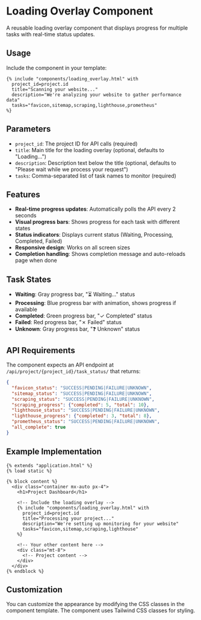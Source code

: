 # Loading Overlay Component

A reusable loading overlay component that displays progress for multiple tasks with real-time status updates.

## Usage

Include the component in your template:

```django
{% include "components/loading_overlay.html" with 
  project_id=project.id 
  title="Scanning your website..." 
  description="We're analyzing your website to gather performance data"
  tasks="favicon,sitemap,scraping,lighthouse,prometheus"
%}
```

## Parameters

- `project_id`: The project ID for API calls (required)
- `title`: Main title for the loading overlay (optional, defaults to "Loading...")
- `description`: Description text below the title (optional, defaults to "Please wait while we process your request")
- `tasks`: Comma-separated list of task names to monitor (required)

## Features

- **Real-time progress updates**: Automatically polls the API every 2 seconds
- **Visual progress bars**: Shows progress for each task with different states
- **Status indicators**: Displays current status (Waiting, Processing, Completed, Failed)
- **Responsive design**: Works on all screen sizes
- **Completion handling**: Shows completion message and auto-reloads page when done

## Task States

- **Waiting**: Gray progress bar, "⏳ Waiting..." status
- **Processing**: Blue progress bar with animation, shows progress if available
- **Completed**: Green progress bar, "✓ Completed" status
- **Failed**: Red progress bar, "✗ Failed" status
- **Unknown**: Gray progress bar, "❓ Unknown" status

## API Requirements

The component expects an API endpoint at `/api/project/{project_id}/task_status/` that returns:

```json
{
  "favicon_status": "SUCCESS|PENDING|FAILURE|UNKNOWN",
  "sitemap_status": "SUCCESS|PENDING|FAILURE|UNKNOWN",
  "scraping_status": "SUCCESS|PENDING|FAILURE|UNKNOWN",
  "scraping_progress": {"completed": 5, "total": 10},
  "lighthouse_status": "SUCCESS|PENDING|FAILURE|UNKNOWN",
  "lighthouse_progress": {"completed": 3, "total": 8},
  "prometheus_status": "SUCCESS|PENDING|FAILURE|UNKNOWN",
  "all_complete": true
}
```

## Example Implementation

```django
{% extends "application.html" %}
{% load static %}

{% block content %}
  <div class="container mx-auto px-4">
    <h1>Project Dashboard</h1>
    
    <!-- Include the loading overlay -->
    {% include "components/loading_overlay.html" with 
      project_id=project.id 
      title="Processing your project..." 
      description="We're setting up monitoring for your website"
      tasks="favicon,sitemap,scraping,lighthouse"
    %}
    
    <!-- Your other content here -->
    <div class="mt-8">
      <!-- Project content -->
    </div>
  </div>
{% endblock %}
```

## Customization

You can customize the appearance by modifying the CSS classes in the component template. The component uses Tailwind CSS classes for styling. 
